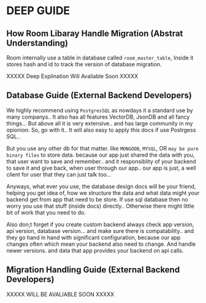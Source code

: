 # DEEP GUIDE

## How Room Libaray Handle Migration (Abstrat Understanding)

Room internally use a table in database called `room_master_table`, Inside it stores hash and id to track the version of database migration.

XXXXX Deep Explination Will Avaliable Soon XXXXX

## Database Guide (External Backend Developers)

We highly recommend using `PostgresSQL` as nowdays it a standard use by many companys.. It also has all features VectorDB, JsonDB and all fancy things...
But above all it is very extensive.. and has large community in my opionion. So, go with it.. It will also easy to apply this docs if use Postrgess SQL..

But you use any other db for that matter. like `MONGODB`, `MYSQL`, OR `may be pure binary files` to store data. 
because our app just shared the data with you, that user want to save and remember.. and it responsiblity of your backend to save it and give back,
when user through our app.. our app is just, a well client for user that they can just talk too...

Anyways, what ever you use, the database design docs will be your friend, helping you get idea of, how we structure the data and 
what data might your backend get from app that need to be store. If use sql database then no worry you use that stuff (inside docs) directly..
Otherwise there might little bit of work that you need to do.

Also don;t forget if you create custom backend always check app version, api version, database version... and make sure there is compatability.. 
and they go hand in hand with significant configuration, because our app changes often which mean your backend also need to change. 
And handle newer versions. and data that app provides your backend on api calls.

## Migration Handling Guide (External Backend Developers)

XXXXX WILL BE AVALIABLE SOON XXXXX

